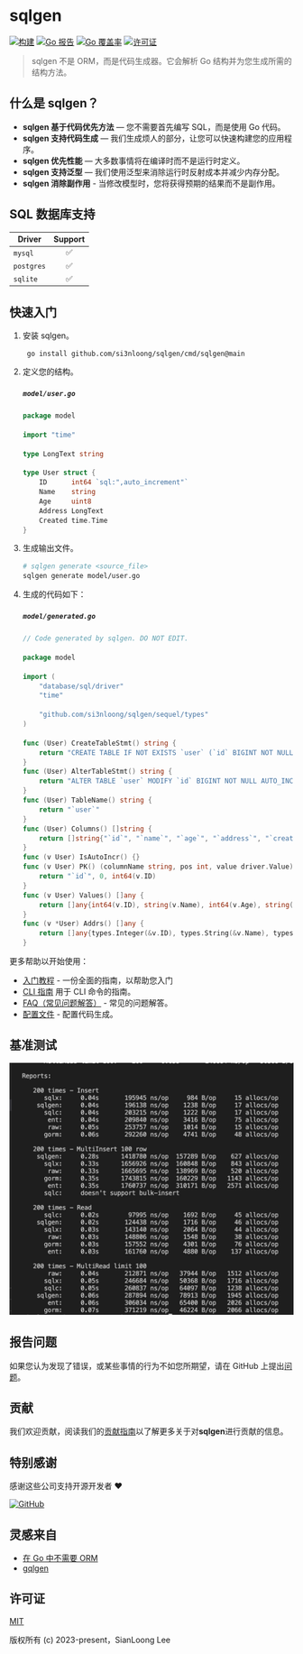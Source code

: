 # sqlgen

[![构建](https://github.com/si3nloong/sqlgen/workflows/test/badge.svg?branch=main)](https://github.com/si3nloong/sqlgen/actions?query=workflow%3Atest)
[![Go 报告](https://goreportcard.com/badge/github.com/si3nloong/sqlgen)](https://goreportcard.com/report/github.com/si3nloong/sqlgen)
[![Go 覆盖率](https://codecov.io/gh/si3nloong/sqlgen/branch/main/graph/badge.svg)](https://codecov.io/gh/si3nloong/sqlgen)
[![许可证](https://img.shields.io/github/license/si3nloong/sqlgen)](https://github.com/si3nloong/sqlgen/blob/main/LICENSE)

> sqlgen 不是 ORM，而是代码生成器。它会解析 Go 结构并为您生成所需的结构方法。

## 什么是 sqlgen？

- **sqlgen 基于代码优先方法** — 您不需要首先编写 SQL，而是使用 Go 代码。
- **sqlgen 支持代码生成** — 我们生成烦人的部分，让您可以快速构建您的应用程序。
- **sqlgen 优先性能** — 大多数事情将在编译时而不是运行时定义。
- **sqlgen 支持泛型** — 我们使用泛型来消除运行时反射成本并减少内存分配。
- **sqlgen 消除副作用** - 当修改模型时，您将获得预期的结果而不是副作用。

## SQL 数据库支持

| Driver     | Support |
| ---------- | :-----: |
| `mysql`    |   ✅    |
| `postgres` |   ✅    |
| `sqlite`   |   ✅    |

## 快速入门

1. 安装 sqlgen。

   ```console
    go install github.com/si3nloong/sqlgen/cmd/sqlgen@main
   ```

2. 定义您的结构。

    <h5 a><strong><code>model/user.go</code></strong></h5>

   ```go
   package model

   import "time"

   type LongText string

   type User struct {
       ID      int64 `sql:",auto_increment"`
       Name    string
       Age     uint8
       Address LongText
       Created time.Time
   }
   ```

3. 生成输出文件。

   ```bash
   # sqlgen generate <source_file>
   sqlgen generate model/user.go
   ```

4. 生成的代码如下：

   <h5 a><strong><code>model/generated.go</code></strong></h5>

   ```go
   // Code generated by sqlgen. DO NOT EDIT.

   package model

   import (
       "database/sql/driver"
       "time"

       "github.com/si3nloong/sqlgen/sequel/types"
   )

   func (User) CreateTableStmt() string {
       return "CREATE TABLE IF NOT EXISTS `user` (`id` BIGINT NOT NULL AUTO_INCREMENT,`name` VARCHAR(255) NOT NULL,`age` TINYINT UNSIGNED NOT NULL,`address` VARCHAR(255) NOT NULL,`created` DATETIME NOT NULL,PRIMARY KEY (`id`));"
   }
   func (User) AlterTableStmt() string {
       return "ALTER TABLE `user` MODIFY `id` BIGINT NOT NULL AUTO_INCREMENT,MODIFY `name` VARCHAR(255) NOT NULL AFTER `id`,MODIFY `age` TINYINT UNSIGNED NOT NULL AFTER `name`,MODIFY `address` VARCHAR(255) NOT NULL AFTER `age`,MODIFY `created` DATETIME NOT NULL AFTER `address`;"
   }
   func (User) TableName() string {
       return "`user`"
   }
   func (User) Columns() []string {
       return []string{"`id`", "`name`", "`age`", "`address`", "`created`"}
   }
   func (v User) IsAutoIncr() {}
   func (v User) PK() (columnName string, pos int, value driver.Value) {
       return "`id`", 0, int64(v.ID)
   }
   func (v User) Values() []any {
       return []any{int64(v.ID), string(v.Name), int64(v.Age), string(v.Address), time.Time(v.Created)}
   }
   func (v *User) Addrs() []any {
       return []any{types.Integer(&v.ID), types.String(&v.Name), types.Integer(&v.Age), types.String(&v.Address), (*time.Time)(&v.Created)}
   }
   ```

更多帮助以开始使用：

- [入门教程](/docs/GET_STARTED-zh.md) - 一份全面的指南，以帮助您入门
- [CLI 指南](/docs/CLI-zh.md) 用于 CLI 命令的指南。
- [FAQ（常见问题解答）](/docs/FAQ-zh.md) - 常见的问题解答。
- [配置文件](/docs/CONFIGURATION-zh.md) - 配置代码生成。

## 基准测试

<img src="./docs/images/orm_benchmark.jpg" />

## 报告问题

如果您认为发现了错误，或某些事情的行为不如您所期望，请在 GitHub 上提出[问题](https://github.com/si3nloong/sqlgen/issues)。

## 贡献

我们欢迎贡献，阅读我们的[贡献指南](https://github.com/si3nloong/sqlgen/blob/main/CONTRIBUTING.md)以了解更多关于对**sqlgen**进行贡献的信息。

## 特别感谢

感谢这些公司支持开源开发者 ❤

[![GitHub](https://jstools.dev/img/badges/github.svg)](https://github.com/open-source)

## 灵感来自

- [在 Go 中不需要 ORM](https://medium.com/@enverbisevac/you-dont-need-orm-in-go-9216fb74cdfd)
- [gqlgen](https://github.com/99designs/gqlgen)

## 许可证

[MIT](https://github.com/si3nloong/sqlgen/blob/main/LICENSE)

版权所有 (c) 2023-present，SianLoong Lee
